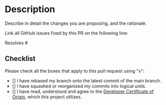 # Description

Describe in detail the changes you are proposing, and the rationale.

Link all GitHub issues fixed by this PR on the following line:

Resolves #

## Checklist

Please check all the boxes that apply to this pull request using "x":

- [] I have rebased my branch onto the latest commit of the main branch.
- [] I have squashed or reorganized my commits into logical units.
- [] I have read, understood and agree to the [Developer Certificate of Origin](../blob/main/DCO.md), which this project utilizes.
